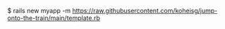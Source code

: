 $ rails new myapp -m https://raw.githubusercontent.com/koheisg/jump-onto-the-train/main/template.rb
